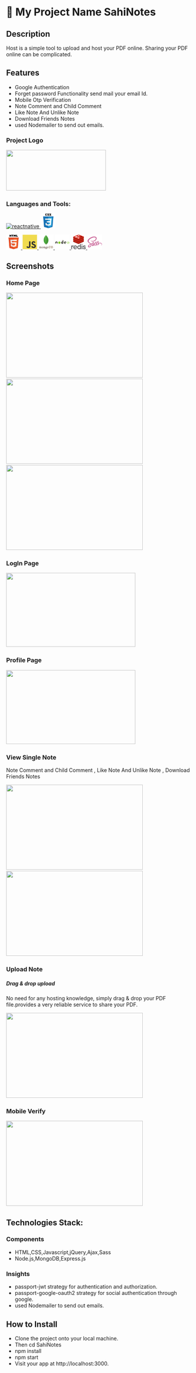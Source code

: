 # 🔭 My Project Name SahiNotes
## Description
Host is a simple tool to upload and host your PDF online. Sharing your PDF online can be complicated.

## Features
* Google Authentication
* Forget password Functionality
  send mail your email Id.
* Mobile Otp Verification
* Note Comment and Child Comment
* Like Note And Unlike Note
* Download Friends Notes
* used Nodemailer to send out emails.

<div> 
<h3>Project Logo</h3>
  <img src="https://user-images.githubusercontent.com/64069582/235882620-e84dad3c-973b-4a62-8b23-5f3c76160a41.jpg" width="270px" height="110px">
</div>




<h3 align="left">Languages and Tools:</h3>
 <a href="https://reactnative.dev/" target="_blank" rel="noreferrer"> <img src="https://reactnative.dev/img/header_logo.svg" alt="reactnative" width="40" height="40"/> </a>
 <a href="https://www.w3schools.com/css/" target="_blank" rel="noreferrer"> 
<img src="https://raw.githubusercontent.com/devicons/devicon/master/icons/css3/css3-original-wordmark.svg" alt="css3" width="40" height="40"/>
</a> <a href="https://gulpjs.com" target="_blank" rel="noreferrer">

</a> <a href="https://www.w3.org/html/" target="_blank" rel="noreferrer">
<img src="https://raw.githubusercontent.com/devicons/devicon/master/icons/html5/html5-original-wordmark.svg" alt="html5" width="40" height="40"/>
</a> <a href="https://developer.mozilla.org/en-US/docs/Web/JavaScript" target="_blank" rel="noreferrer">
<img src="https://raw.githubusercontent.com/devicons/devicon/master/icons/javascript/javascript-original.svg" alt="javascript" width="40" height="40"/>
</a> <a href="https://www.mongodb.com/" target="_blank" rel="noreferrer"> <img src="https://raw.githubusercontent.com/devicons/devicon/master/icons/mongodb/mongodb-original-wordmark.svg" alt="mongodb" width="40" height="40"/>
</a>
<a href="https://nodejs.org" target="_blank" rel="noreferrer"> <img src="https://raw.githubusercontent.com/devicons/devicon/master/icons/nodejs/nodejs-original-wordmark.svg" alt="nodejs" width="40" height="40"/> </a>
<a href="https://redis.io" target="_blank" rel="noreferrer"> <img src="https://raw.githubusercontent.com/devicons/devicon/master/icons/redis/redis-original-wordmark.svg" alt="redis" width="40" height="40"/>
</a> <a href="https://sass-lang.com" target="_blank" rel="noreferrer"> <img src="https://raw.githubusercontent.com/devicons/devicon/master/icons/sass/sass-original.svg" alt="sass" width="40" height="40"/> </a> </p>



## Screenshots
<div>
<h3>Home Page </h3>
  <img src="https://user-images.githubusercontent.com/64069582/235888069-77aab294-8edb-4965-8664-6791ff8193c8.png" width="370" height="230px"> 
  <img src="https://user-images.githubusercontent.com/64069582/235888089-a4d7f406-bc42-4e7f-91fb-0ee7d08830be.png" width="370" height="230px"> 
  <img src="https://user-images.githubusercontent.com/64069582/235888419-c24feb2e-892a-4b3f-8751-df57a1783f01.png" width="370" height="230px">
</div>


<div> 
   <h3>LogIn Page </h3>
  <img src="https://user-images.githubusercontent.com/64069582/235889424-3401d3c2-d53b-4fa5-92af-b7589fe7044f.png" width="350" height="200px">
</div>

<div> 
   <h3>Profile Page </h3>
  <img src="https://user-images.githubusercontent.com/64069582/235889379-69c2a2b7-0f23-4408-9107-7d19ae293afe.png" width="350" height="200px">
</div>

<div> 
  <h3>View Single Note</h3> 
<p> Note Comment and Child Comment , Like Note And Unlike Note ,  Download Friends Notes </p>
  <img src="https://github.com/suzelkhan1177/sahinotes_complete/assets/64069582/09ce1b8f-b0af-4864-bdf7-aeaac76e0142" width="370" height="230px"> 
</br>
   <img src="https://github.com/suzelkhan1177/sahinotes_complete/assets/64069582/95480d97-5007-4773-92a6-0196d3b9ea9d" width="370" height="230px"> 
</div>


<div> 
  <h3>Upload Note</h3>
  <h5>Drag & drop upload </h5>
  <p>No need for any hosting knowledge, simply drag & drop your PDF file.provides a very reliable service to share your PDF. </p>
  <img src="https://user-images.githubusercontent.com/64069582/235890871-3b137f22-5571-4990-918c-00cc11bb5a62.png" width="370" height="230px"> 
</div>

<div> 
  <h3>Mobile Verify</h3>
  <img src="https://user-images.githubusercontent.com/64069582/235891231-f8bc6f27-95f7-4e12-98b4-7b8f8535f332.png" width="370" height="230px"> 
</div>

## Technologies Stack:

### Components
* HTML,CSS,Javascript,jQuery,Ajax,Sass
* Node.js,MongoDB,Express.js

### Insights

* passport-jwt strategy for authentication and authorization.
* passport-google-oauth2 strategy for social authentication through  google.
* used Nodemailer to send out emails.

## How to Install

* Clone the project onto your local machine.
* Then cd SahiNotes
* npm install
* npm start
* Visit your app at http://localhost:3000.

